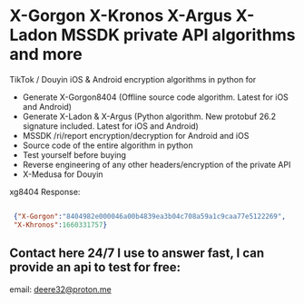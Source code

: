 # X-Gorgon X-Kronos X-Argus X-Ladon MSSDK private API algorithms and more
TikTok / Douyin iOS & Android encryption algorithms in python for 


 - Generate X-Gorgon8404 (Offline source code algorithm. Latest for iOS and Android)
 - Generate X-Ladon & X-Argus (Python algorithm. New protobuf 26.2 signature included. Latest for iOS and Android)
 - MSSDK /ri/report encryption/decryption for Android and iOS
 - Source code of the entire algorithm in python 
 - Test yourself before buying
 - Reverse engineering of any other headers/encryption of the private API
 - X-Medusa for Douyin
   
 xg8404 Response:
```json

 {"X-Gorgon":"8404982e000046a00b4839ea3b04c708a59a1c9caa77e5122269",
 "X-Khronos":1660331757}

```
 
## Contact here 24/7 I use to answer fast, I can provide an api to test for free:
email: deere32@proton.me
